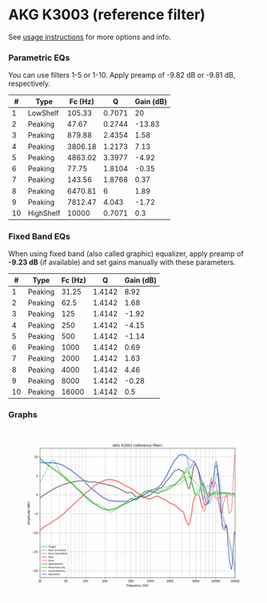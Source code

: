 # AKG K3003 (reference filter)
See [usage instructions](https://github.com/jaakkopasanen/AutoEq#usage) for more options and info.

### Parametric EQs
You can use filters 1-5 or 1-10. Apply preamp of -9.82 dB or -9.81 dB, respectively.

|   # | Type      |   Fc (Hz) |      Q |   Gain (dB) |
|-----|-----------|-----------|--------|-------------|
|   1 | LowShelf  |    105.33 | 0.7071 |       20    |
|   2 | Peaking   |     47.67 | 0.2744 |      -13.83 |
|   3 | Peaking   |    879.88 | 2.4354 |        1.58 |
|   4 | Peaking   |   3806.18 | 1.2173 |        7.13 |
|   5 | Peaking   |   4863.02 | 3.3977 |       -4.92 |
|   6 | Peaking   |     77.75 | 1.8104 |       -0.35 |
|   7 | Peaking   |    143.56 | 1.8768 |        0.37 |
|   8 | Peaking   |   6470.81 | 6      |        1.89 |
|   9 | Peaking   |   7812.47 | 4.043  |       -1.72 |
|  10 | HighShelf |  10000    | 0.7071 |        0.3  |

### Fixed Band EQs
When using fixed band (also called graphic) equalizer, apply preamp of **-9.23 dB** (if available) and set gains manually with these parameters.

|   # | Type    |   Fc (Hz) |      Q |   Gain (dB) |
|-----|---------|-----------|--------|-------------|
|   1 | Peaking |     31.25 | 1.4142 |        8.92 |
|   2 | Peaking |     62.5  | 1.4142 |        1.68 |
|   3 | Peaking |    125    | 1.4142 |       -1.92 |
|   4 | Peaking |    250    | 1.4142 |       -4.15 |
|   5 | Peaking |    500    | 1.4142 |       -1.14 |
|   6 | Peaking |   1000    | 1.4142 |        0.69 |
|   7 | Peaking |   2000    | 1.4142 |        1.63 |
|   8 | Peaking |   4000    | 1.4142 |        4.46 |
|   9 | Peaking |   8000    | 1.4142 |       -0.28 |
|  10 | Peaking |  16000    | 1.4142 |        0.5  |

### Graphs
![](./AKG%20K3003%20(reference%20filter).png)
